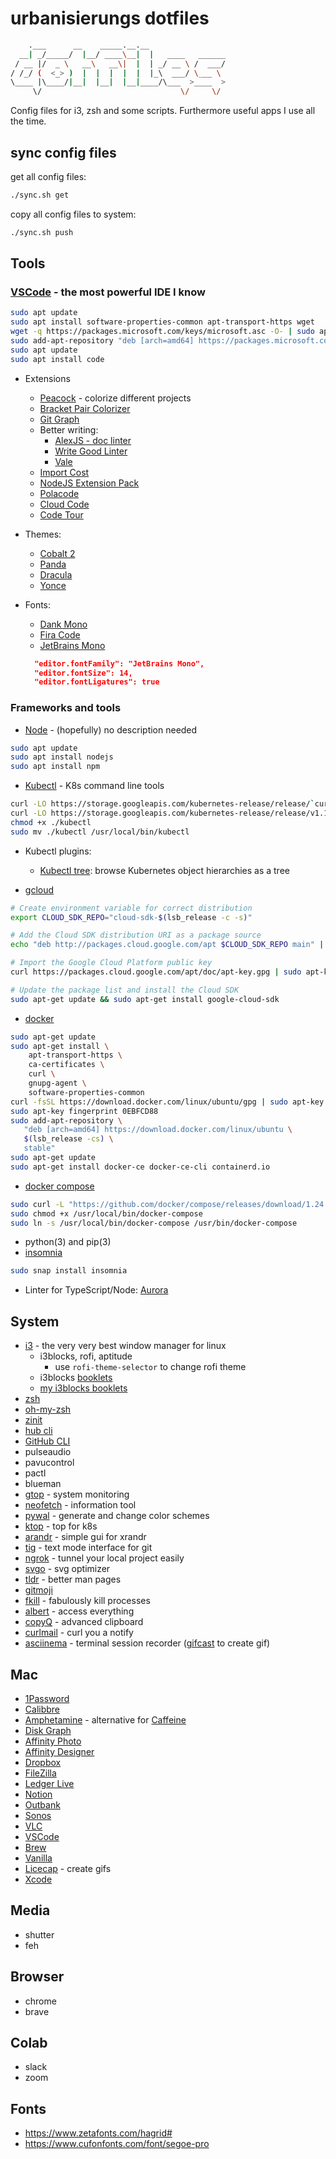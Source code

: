 # urbanisierungs dotfiles

```bash
    .___      __    _____.__.__                 
  __| _/_____/  |__/ ____\__|  |   ____   ______
 / __ |/  _ \   __\   __\|  |  | _/ __ \ /  ___/
/ /_/ (  <_> )  |  |  |  |  |  |_\  ___/ \___ \ 
\____ |\____/|__|  |__|  |__|____/\___  >____  >
     \/                               \/     \/ 
```

Config files for i3, zsh and some scripts. Furthermore useful apps I use all the time.

## sync config files

get all config files:

```bash
./sync.sh get
```

copy all config files to system:

```bash
./sync.sh push
```

## Tools

### [VSCode](https://code.visualstudio.com/) - the most powerful IDE I know

```bash
sudo apt update
sudo apt install software-properties-common apt-transport-https wget
wget -q https://packages.microsoft.com/keys/microsoft.asc -O- | sudo apt-key add -
sudo add-apt-repository "deb [arch=amd64] https://packages.microsoft.com/repos/vscode stable main"
sudo apt update
sudo apt install code
```

- Extensions
  - [Peacock](https://github.com/johnpapa/vscode-peacock) - colorize different projects
  - [Bracket Pair Colorizer](https://marketplace.visualstudio.com/items?itemName=CoenraadS.bracket-pair-colorizer-2)
  - [Git Graph](https://marketplace.visualstudio.com/items?itemName=mhutchie.git-graph)
  - Better writing:
    - [AlexJS - doc linter](https://alexjs.com/)
    - [Write Good Linter](https://marketplace.visualstudio.com/items?itemName=travisthetechie.write-good-linter)
    - [Vale](https://marketplace.visualstudio.com/items?itemName=testthedocs.vale)
  - [Import Cost](https://marketplace.visualstudio.com/items?itemName=wix.vscode-import-cost)
  - [NodeJS Extension Pack](https://marketplace.visualstudio.com/items?itemName=waderyan.nodejs-extension-pack)
  - [Polacode](https://marketplace.visualstudio.com/items?itemName=pnp.polacode)
  - [Cloud Code](https://cloud.google.com/code/docs/vscode/quickstart)
  - [Code Tour](https://github.com/vsls-contrib/codetour)
- Themes:
  - [Cobalt 2](https://marketplace.visualstudio.com/items?itemName=wesbos.theme-cobalt2)
  - [Panda](https://marketplace.visualstudio.com/items?itemName=tinkertrain.theme-panda)
  - [Dracula](https://draculatheme.com/visual-studio-code/)
  - [Yonce](https://yoncetheme.com/)
- Fonts:
  - [Dank Mono](https://dank.sh/)
  - [Fira Code](https://github.com/tonsky/FiraCode)
  - [JetBrains Mono](https://www.jetbrains.com/lp/mono)

  ```json
    "editor.fontFamily": "JetBrains Mono",
    "editor.fontSize": 14,
    "editor.fontLigatures": true
  ```

### Frameworks and tools

- [Node](https://nodejs.org/en/) - (hopefully) no description needed

```bash
sudo apt update
sudo apt install nodejs
sudo apt install npm
```

- [Kubectl](https://kubernetes.io/docs/tasks/tools/install-kubectl/) - K8s command line tools

```bash
curl -LO https://storage.googleapis.com/kubernetes-release/release/`curl -s https://storage.googleapis.com/kubernetes-release/release/stable.txt`/bin/linux/amd64/kubectl
curl -LO https://storage.googleapis.com/kubernetes-release/release/v1.16.0/bin/linux/amd64/kubectl
chmod +x ./kubectl
sudo mv ./kubectl /usr/local/bin/kubectl
```

- Kubectl plugins:
  - [Kubectl tree](https://github.com/ahmetb/kubectl-tree): browse Kubernetes object hierarchies as a tree

- [gcloud](https://cloud.google.com/sdk/docs/quickstart-debian-ubuntu)

```bash
# Create environment variable for correct distribution
export CLOUD_SDK_REPO="cloud-sdk-$(lsb_release -c -s)"

# Add the Cloud SDK distribution URI as a package source
echo "deb http://packages.cloud.google.com/apt $CLOUD_SDK_REPO main" | sudo tee -a /etc/apt/sources.list.d/google-cloud-sdk.list

# Import the Google Cloud Platform public key
curl https://packages.cloud.google.com/apt/doc/apt-key.gpg | sudo apt-key add -

# Update the package list and install the Cloud SDK
sudo apt-get update && sudo apt-get install google-cloud-sdk
```

- [docker](https://www.docker.com/)

```bash
sudo apt-get update
sudo apt-get install \
    apt-transport-https \
    ca-certificates \
    curl \
    gnupg-agent \
    software-properties-common
curl -fsSL https://download.docker.com/linux/ubuntu/gpg | sudo apt-key add -
sudo apt-key fingerprint 0EBFCD88
sudo add-apt-repository \
   "deb [arch=amd64] https://download.docker.com/linux/ubuntu \
   $(lsb_release -cs) \
   stable"
sudo apt-get update
sudo apt-get install docker-ce docker-ce-cli containerd.io
```

- [docker compose](https://docs.docker.com/compose/install/)

```bash
sudo curl -L "https://github.com/docker/compose/releases/download/1.24.1/docker-compose-$(uname -s)-$(uname -m)" -o /usr/local/bin/docker-compose
sudo chmod +x /usr/local/bin/docker-compose
sudo ln -s /usr/local/bin/docker-compose /usr/bin/docker-compose
```

- python(3) and pip(3)
- [insomnia](https://insomnia.rest/download/#ubuntu)

```bash
sudo snap install insomnia
```

- Linter for TypeScript/Node: [Aurora](https://github.com/ScreamZ/aurora)

## System

- [i3](https://i3wm.org/) - the very very best window manager for linux
  - i3blocks, rofi, aptitude
    - use `rofi-theme-selector` to change rofi theme
  - i3blocks [booklets](https://vivien.github.io/i3blocks/blocklets)
  - [my i3blocks booklets](https://github.com/urbanisierung/i3blocks-booklets)
- [zsh](http://www.zsh.org/)
- [oh-my-zsh](https://github.com/robbyrussell/oh-my-zsh/wiki/Installing-ZSH)
- [zinit](https://github.com/zdharma/zinit)
- [hub cli](https://hub.github.com/)
- [GitHub CLI](https://cli.github.com/)
- pulseaudio
- pavucontrol
- pactl
- blueman
- [gtop](https://github.com/aksakalli/gtop) - system monitoring
- [neofetch](https://github.com/dylanaraps/neofetch) - information tool
- [pywal](https://github.com/dylanaraps/pywal) - generate and change color schemes
- [ktop](https://github.com/ynqa/ktop) - top for k8s
- [arandr](https://christian.amsuess.com/tools/arandr/) - simple gui for xrandr
- [tig](https://github.com/jonas/tig) - text mode interface for git
- [ngrok](https://ngrok.com/) - tunnel your local project easily
- [svgo](https://github.com/svg/svgo) - svg optimizer
- [tldr](https://tldr.sh/) - better man pages
- [gitmoji](https://github.com/carloscuesta/gitmoji-cli)
- [fkill](https://github.com/sindresorhus/fkill-cli) - fabulously kill processes
- [albert](https://albertlauncher.github.io/) - access everything
- [copyQ](https://github.com/hluk/CopyQ) - advanced clipboard
- [curlmail](https://curlmail.co/) - curl you a notify
- [asciinema](https://github.com/asciinema/asciinema) - terminal session recorder ([gifcast](https://dstein64.github.io/gifcast/) to create gif)

## Mac

- [1Password](https://1password.com/downloads/mac/)
- [Calibbre](https://calibre-ebook.com/)
- [Amphetamine](https://apps.apple.com/us/app/amphetamine/id937984704?mt=12) - alternative for [Caffeine](http://lightheadsw.com/caffeine/)
- [Disk Graph](https://apps.apple.com/de/app/disk-graph/id697942581?mt=12)
- [Affinity Photo](https://apps.apple.com/de/app/affinity-photo/id824183456?mt=12)
- [Affinity Designer](https://apps.apple.com/us/app/affinity-designer/id824171161?mt=12)
- [Dropbox](https://www.dropbox.com/downloading)
- [FileZilla](https://filezilla-project.org/download.php?platform=osx)
- [Ledger Live](https://shop.ledger.com/pages/ledger-live)
- [Notion](https://www.notion.so/desktop)
- [Outbank](https://apps.apple.com/de/app/outbank-alle-banken-und-konten/id1094255754?ls=1&mt=12)
- [Sonos](http://www.sonos.com/redir/controller_software_mac)
- [VLC](https://www.videolan.org/vlc/download-macosx.html)
- [VSCode](https://code.visualstudio.com/download)
- [Brew](https://brew.sh/)
- [Vanilla](https://matthewpalmer.net/vanilla/)
- [Licecap](https://www.cockos.com/licecap/) - create gifs
- [Xcode](https://apps.apple.com/us/app/xcode/id497799835?mt=12)

## Media

- shutter
- feh

## Browser

- chrome
- brave

## Colab

- slack
- zoom

## Fonts

- https://www.zetafonts.com/hagrid#
- https://www.cufonfonts.com/font/segoe-pro
